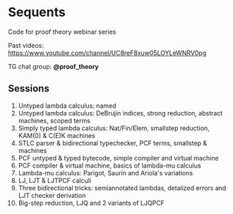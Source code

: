 # Sequents

Code for proof theory webinar series

Past videos: https://www.youtube.com/channel/UC8reF8xuw05LOYLeWNRV0pg

TG chat group: **@proof_theory**

## Sessions

1. Untyped lambda calculus: named
2. Untyped lambda calculus: DeBrujin indices, strong reduction, abstract machines, scoped terms
3. Simply typed lambda calculus: Nat/Fin/Elem, smallstep reduction, KAM(0) & C(E)K machines
4. STLC parser & bidirectional typechecker, PCF terms, smallstep & machines
5. PCF untyped & typed bytecode, simple compiler and virtual machine
6. PCF compiler & virtual machine, basics of lambda-mu calculus
7. Lambda-mu calculus: Parigot, Saurin and Ariola's variations
8. LJ, LJT & LJTPCF calculi
9. Three bidirectional tricks: semiannotated lambdas, detalized errors and LJT checker derivation
10. Big-step reduction, LJQ and 2 variants of LJQPCF
